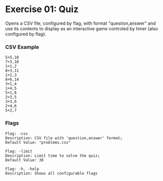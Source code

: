 # Exercise 01: Quiz 

Opens a CSV file, configured by flag, with format "question,answer" and use its contents to display as an interactive game controled by timer (also configured by flag).

### CSV Example
``` csv
5+5,10
7+3,10
1+1,2
8+3,11
1+2,3
8+6,14
3+1,4
1+4,5
5+1,6
2+3,5
3+3,6
2+4,6
5+2,7
```

### Flags
```
Flag: -csv 
Description: CSV file with 'question,answer' format;
Default Value: "problems.csv"

Flag: -limit 
Description: Limit time to solve the quiz;
Default Value: 30

Flag: -h, -help 
Description: Shows all configurable flags
```